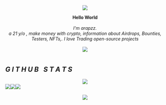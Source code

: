 <div align="center">
<html>
<head>
<img src="https://readme-typing-svg.herokuapp.com?color=%2336BCF7&center=true&vCenter=true&lines=H+E+L+L+O++W+O+R+L+D">
<body>
<p align="center">
    <b>Hello World </b><br><br>
    <i>
        I'm arapzz.<br>
        a 21 y/o , make money with crypto, information about Airdrops, Bounties, Testers, NFTs,. I love Trading open-source projects<br>
    </i><br>
<img src="https://user-images.githubusercontent.com/73097560/115834477-dbab4500-a447-11eb-908a-139a6edaec5c.gif">

<div align="center">
  <div style="display: flex; align-items: flex-start;">
  <h2><i>G I T H U B &nbsp; S T A T S</i></h2>
  </div>
</div>
<img src="https://user-images.githubusercontent.com/73097560/115834477-dbab4500-a447-11eb-908a-139a6edaec5c.gif">
<div align="center">
  <div style="display: flex; align-items: flex-start;">
    <img align="top" src="https://github-readme-stats.vercel.app/api?username=arapzz&show_icons=true&theme=nightowl"/>
<br />
<br />
    <img align="top" src="https://github-readme-streak-stats.herokuapp.com/?user=arapzz&theme=nightowl&date_format=M%20j%5B%2C%20Y%5D"/>
<br />
<br />
   <img align="down" src="https://github-readme-stats.vercel.app/api/top-langs/?username=arapzz&layout=compact&theme=nightowl"/>
  </div>
</div>
<img src="https://user-images.githubusercontent.com/73097560/115834477-dbab4500-a447-11eb-908a-139a6edaec5c.gif">
